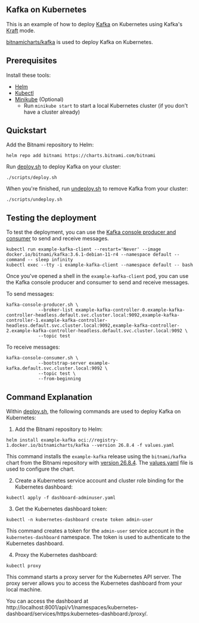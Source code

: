 ## Kafka on Kubernetes

This is an example of how to deploy [Kafka](https://kafka.apache.org/) on Kubernetes using Kafka's [Kraft](https://developer.confluent.io/learn/kraft/) mode.

[bitnamicharts/kafka](https://github.com/bitnami/charts/blob/main/bitnami/kafka/README.md) is used to deploy Kafka on Kubernetes.

## Prerequisites

Install these tools:

- [Helm](https://helm.sh/)
- [Kubectl](https://kubernetes.io/docs/tasks/tools/install-kubectl/)
- [Minikube](https://minikube.sigs.k8s.io/docs/start/) (Optional)
  - Run `minikube start` to start a local Kubernetes cluster (if you don't have a cluster already)

## Quickstart

Add the Bitnami repository to Helm:

```
helm repo add bitnami https://charts.bitnami.com/bitnami
```

Run [deploy.sh](./scripts/deploy.sh) to deploy Kafka on your cluster:

```
./scripts/deploy.sh
```

When you're finished, run [undeploy.sh](./scripts/undeploy.sh) to remove Kafka from your cluster:

```
./scripts/undeploy.sh
```

## Testing the deployment

To test the deployment, you can use the [Kafka console producer and consumer](https://kafka.apache.org/quickstart) to send and receive messages.

```
kubectl run example-kafka-client --restart='Never' --image docker.io/bitnami/kafka:3.6.1-debian-11-r4 --namespace default --command -- sleep infinity
kubectl exec --tty -i example-kafka-client --namespace default -- bash
```

Once you've opened a shell in the `example-kafka-client` pod, you can use the Kafka console producer and consumer to send and receive messages.

To send messages:

```
kafka-console-producer.sh \
            --broker-list example-kafka-controller-0.example-kafka-controller-headless.default.svc.cluster.local:9092,example-kafka-controller-1.example-kafka-controller-headless.default.svc.cluster.local:9092,example-kafka-controller-2.example-kafka-controller-headless.default.svc.cluster.local:9092 \
            --topic test
```

To receive messages:

```
kafka-console-consumer.sh \
            --bootstrap-server example-kafka.default.svc.cluster.local:9092 \
            --topic test \
            --from-beginning
```

## Command Explanation

Within [deploy.sh](./scripts/deploy.sh), the following commands are used to deploy Kafka on Kubernetes:

1. Add the Bitnami repository to Helm:

```
helm install example-kafka oci://registry-1.docker.io/bitnamicharts/kafka --version 26.8.4 -f values.yaml
```

This command installs the `example-kafka` release using the `bitnami/kafka` chart from the Bitnami repository with [version 26.8.4](https://artifacthub.io/packages/helm/bitnami/kafka/26.8.5). The [values.yaml](values.yaml) file is used to configure the chart.

2. Create a Kubernetes service account and cluster role binding for the Kubernetes dashboard:

```
kubectl apply -f dashboard-adminuser.yaml
```

3. Get the Kubernetes dashboard token:

```
kubectl -n kubernetes-dashboard create token admin-user
```

This command creates a token for the `admin-user` service account in the `kubernetes-dashboard` namespace. The token is used to authenticate to the Kubernetes dashboard.

4. Proxy the Kubernetes dashboard:

```
kubectl proxy
```

This command starts a proxy server for the Kubernetes API server. The proxy server allows you to access the Kubernetes dashboard from your local machine.

You can access the dashboard at http://localhost:8001/api/v1/namespaces/kubernetes-dashboard/services/https:kubernetes-dashboard:/proxy/.